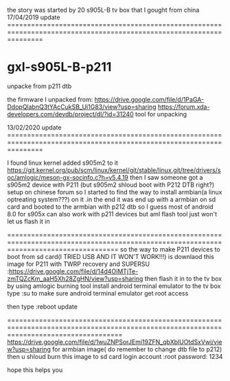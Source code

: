 the story was started by 20 s905L-B tv box that I gought from china 
17/04/2019 update =====================================================================================================================
# gxl-s905L-B-p211
unpacke from p211 dtb

the firmware I unpacked from: https://drive.google.com/file/d/1PaGA-DdopQlabnQ3tYAcCukSB_Ui1G83/view?usp=sharing
https://forum.xda-developers.com/devdb/project/dl/?id=31240 tool for unpacking 


13/02/2020 update =====================================================================================================================

I found linux kernel added s905m2 to it https://git.kernel.org/pub/scm/linux/kernel/git/stable/linux.git/tree/drivers/soc/amlogic/meson-gx-socinfo.c?h=v5.4.19 then I saw someone got a s905m2 device with P211 (but s905m2 shloud boot with P212 DTB right?) setup on chinese forum so I started to find the way to install armbian(a linux optreating system???) on it .in the end it was end up with a armbian on sd card and booted to the armbian with p212 dtb so I guess most of android 8.0 for s905x can also work with p211 devices but aml flash tool just won't let us flash it in

========================================================================================================================================
so the way to make P211 devices to boot from sd card(I TRIED USB AND IT WON'T WORK!!!) is downlaod this image for P211 with TWRP recovery and SUPERSU :https://drive.google.com/file/d/14d4OiMTjTe-zmTQZcKm_aaH5Xh28ZgHN/view?usp=sharing then flash it in to the tv box by using amlogic burning tool install android terminal emulator to the tv box type :su to make sure android terminal emulator get root access

then type :reboot update 

=========================================================================================================================================
https://drive.google.com/file/d/1wuZNPSorJEmi19ZFN_qbXblUOtdSxVwi/view?usp=sharing for armbian image( do remember to change dtb file to p212)
then u shloud burn this image to sd card 
login
account :root
password: 1234

hope this helps you 
